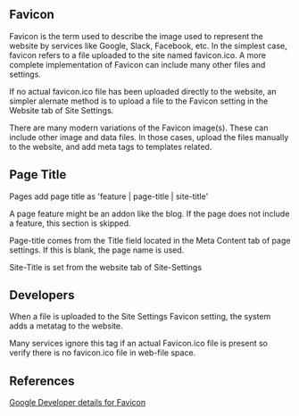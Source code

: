 
## Favicon

Favicon is the term used to describe the image used to represent the website by services like Google, Slack, Facebook, etc. 
In the simplest case, favicon refers to a file uploaded to the site named favicon.ico. A more complete implementation of Favicon can include many other files and settings.

If no actual favicon.ico file has been uploaded directly to the website, an simpler alernate method is to upload a file to the Favicon setting in the Website tab of Site Settings.

There are many modern variations of the Favicon image(s). These can include other image and data files. In those cases, upload the files manually to the website, and add meta tags to templates related.

## Page Title

Pages add page title as 'feature | page-title | site-title'

A page feature might be an addon like the blog. If the page does not include a feature, this section is skipped.

Page-title comes from the Title field located in the Meta Content tab of page settings. If this is blank, the page name is used.

Site-Title is set from the website tab of Site-Settings

## Developers

When a file is uploaded to the Site Settings Favicon setting, the system adds a metatag to the website. 

<link rel=icon type=image/png href=/mysite/files/Settings/FaviconFilename/My-Uploaded-File-32x32.png>

Many services ignore this tag if an actual Favicon.ico file is present so verify there is no favicon.ico file in web-file space.

## References

[Google Developer details for Favicon](https://developers.google.com/search/docs/appearance/favicon-in-search)

